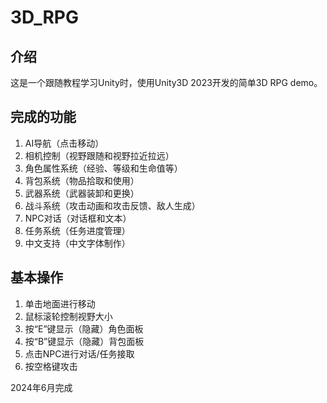 # 3D_RPG
## 介绍

这是一个跟随教程学习Unity时，使用Unity3D 2023开发的简单3D RPG demo。



## 完成的功能

1. AI导航（点击移动）
2. 相机控制（视野跟随和视野拉近拉远）
3. 角色属性系统（经验、等级和生命值等）
4. 背包系统（物品拾取和使用）
5. 武器系统（武器装卸和更换）
6. 战斗系统（攻击动画和攻击反馈、敌人生成）
7. NPC对话（对话框和文本）
8. 任务系统（任务进度管理）
9. 中文支持（中文字体制作）



## 基本操作

1. 单击地面进行移动
2. 鼠标滚轮控制视野大小
3. 按“E”键显示（隐藏）角色面板
4. 按“B”键显示（隐藏）背包面板
5. 点击NPC进行对话/任务接取
6. 按空格键攻击





2024年6月完成

